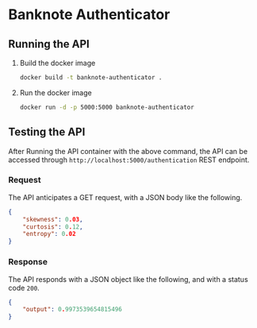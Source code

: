 # Banknote Authenticator

## Running the API

1. Build the docker image

    ```bash
    docker build -t banknote-authenticator .
    ```

2. Run the docker image

    ```bash
    docker run -d -p 5000:5000 banknote-authenticator
    ```

## Testing the API

After Running the API container with the above command, the API can be accessed through `http://localhost:5000/authentication` REST endpoint.

### Request

The API anticipates a GET request, with a JSON body like the following.

```JSON
{
    "skewness": 0.03,
    "curtosis": 0.12,
    "entropy": 0.02
}
```

### Response

The API responds with a JSON object like the following, and with a status code `200`.

```JSON
{
    "output": 0.9973539654815496
}
```
